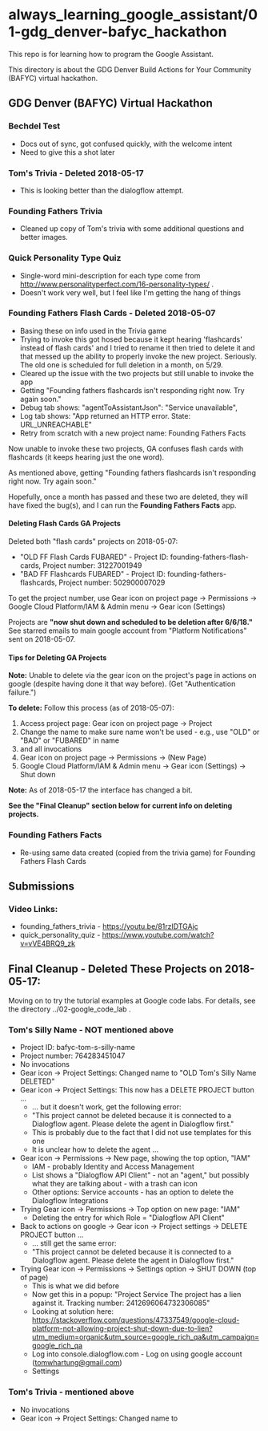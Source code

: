 # always_learning_google_assistant/01-gdg_denver-bafyc_hackathon

This repo is for learning how to program the Google Assistant.

This directory is about the GDG Denver Build Actions for Your Community (BAFYC) virtual hackathon.

## GDG Denver (BAFYC) Virtual Hackathon

### Bechdel Test

- Docs out of sync, got confused quickly, with the welcome intent
- Need to give this a shot later

### Tom's Trivia - **Deleted 2018-05-17**

- This is looking better than the dialogflow attempt.

### Founding Fathers Trivia

- Cleaned up copy of Tom's trivia with some additional questions and better images.

### Quick Personality Type Quiz

- Single-word mini-description for each type come from http://www.personalityperfect.com/16-personality-types/ .
- Doesn't work very well, but I feel like I'm getting the hang of things

### Founding Fathers Flash Cards - **Deleted 2018-05-07**

- Basing these on info used in the Trivia game
- Trying to invoke this got hosed because it kept hearing 'flashcards' instead of flash cards' and I tried to rename it
  then tried to delete it and that messed up the ability to properly invoke the new project.  Seriously.
  The old one is scheduled for full deletion in a month, on 5/29.
- Cleared up the issue with the two projects but still unable to invoke the app
- Getting "Founding fathers flashcards isn't responding right now. Try again soon."
- Debug tab shows: "agentToAssistantJson": "Service unavailable",
- Log tab shows: "App returned an HTTP error. State: URL_UNREACHABLE"
- Retry from scratch with a new project name: Founding Fathers Facts

Now unable to invoke these two projects, GA confuses flash cards with flashcards (it keeps hearing just the one word).

As mentioned above, getting "Founding fathers flashcards isn't responding right now. Try again soon."

Hopefully, once a month has passed and these two are deleted, they will have fixed the bug(s), and I can run the
**Founding Fathers Facts** app.

#### Deleting Flash Cards GA Projects

Deleted both "flash cards" projects on 2018-05-07:

- "OLD FF Flash Cards FUBARED" - Project ID: founding-fathers-flash-cards, Project number: 31227001949
- "BAD FF Flashcards FUBARED" - Project ID: founding-fathers-flashcards, Project number: 502900007029

To get the project number, use Gear icon on project page -> Permissions -> Google Cloud Platform/IAM & Admin menu -> Gear icon (Settings)

Projects are **"now shut down and scheduled to be deletion after 6/6/18."**
See starred emails to main google account from "Platform Notifications" sent on 2018-05-07.

#### Tips for Deleting GA Projects

**Note:** Unable to delete via the gear icon on the project's page in actions on google (despite having done it that way before).
(Get "Authentication failure.")

**To delete:**
Follow this process (as of 2018-05-07):

1. Access project page: Gear icon on project page -> Project
1. Change the name to make sure name won't be used - e.g., use "OLD" or "BAD" or "FUBARED" in name
1.   and all invocations
1. Gear icon on project page -> Permissions -> (New Page)
1. Google Cloud Platform/IAM & Admin menu -> Gear icon (Settings) -> Shut down

**Note:** As of 2018-05-17 the interface has changed a bit.

**See the "Final Cleanup" section below for current info on deleting projects.**

### Founding Fathers Facts

- Re-using same data created (copied from the trivia game) for Founding Fathers Flash Cards

## Submissions

### Video Links:

- founding_fathers_trivia - https://youtu.be/81rzIDTGAjc
- quick_personality_quiz - https://www.youtube.com/watch?v=vVE4BRQ9_zk

## Final Cleanup - Deleted These Projects on 2018-05-17:

Moving on to try the tutorial examples at Google code labs.  For details, see the directory ../02-google_code_lab .

### Tom's Silly Name - NOT mentioned above

- Project ID: bafyc-tom-s-silly-name
- Project number: 764283451047
- No invocations
- Gear icon -> Project Settings: Changed name to "OLD Tom's Silly Name DELETED"
- Gear icon -> Project Settings: This now has a DELETE PROJECT button ...
  - ... but it doesn't work, get the following error:
  - "This project cannot be deleted because it is connected to a Dialogflow agent. Please delete the agent in Dialogflow first."
  - This is probably due to the fact that I did not use templates for this one
  - It is unclear how to delete the agent ...
- Gear icon -> Permissions -> New page, showing the top option, "IAM"
  - IAM - probably Identity and Access Management
  - List shows a "Dialogflow API Client" - not an "agent," but possibly what they are talking about - with a trash can icon
  - Other options: Service accounts - has an option to delete the Dialogflow Integrations
- Trying Gear icon -> Permissions -> Top option on new page: "IAM"
  - Deleting the entry for which Role = "Dialogflow API Client"
- Back to actions on google -> Gear icon -> Project settings -> DELETE PROJECT button ...
  - ... still get the same error:
  - "This project cannot be deleted because it is connected to a Dialogflow agent. Please delete the agent in Dialogflow first."
- Trying Gear icon -> Permissions -> Settings option -> SHUT DOWN (top of page)
  - This is what we did before
  - Now get this in a popup: "Project Service The project has a lien against it.  Tracking number: 2412696064732306085"
  - Looking at solution here: https://stackoverflow.com/questions/47337549/google-cloud-platform-not-allowing-project-shut-down-due-to-lien?utm_medium=organic&utm_source=google_rich_qa&utm_campaign=google_rich_qa
  - Log into console.dialogflow.com - Log on using google account (tomwhartung@gmail.com)
  - Settings



### Tom's Trivia - mentioned above

- No invocations
- Gear icon -> Project Settings: Changed name to

